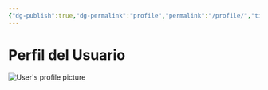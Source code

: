 ```yaml
---
{"dg-publish":true,"dg-permalink":"profile","permalink":"/profile/","title":"Perfil","created":"2024-02-18T12:02:55.872-06:00","updated":"2024-02-23T10:46:43.996-06:00"}
---
```


# Perfil del Usuario
<div id="content-profile">
<div class="container">
<div class="profile-header">
<img  alt="User's profile picture" class="profile-image"/>
<a class="link"><h2 class="display_name"></h2></a>
</div>
<pre><code id="profile-data" class="json"></code></pre>
</div>
</div>

